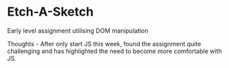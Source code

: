 # Etch-A-Sketch

Early level assignment utilising DOM manipulation

Thoughts - After only start JS this week, found the assignment quite challenging and has highlighted the need to become more comfortable with JS.
